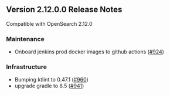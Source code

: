 ## Version 2.12.0.0 Release Notes

Compatible with OpenSearch 2.12.0

### Maintenance
* Onboard jenkins prod docker images to github actions ([#924](https://github.com/opensearch-project/reporting/pull/924))

### Infrastructure
* Bumping ktlint to 0.47.1 ([#960](https://github.com/opensearch-project/reporting/pull/960))
* upgrade gradle to 8.5 ([#941](https://github.com/opensearch-project/reporting/pull/941))